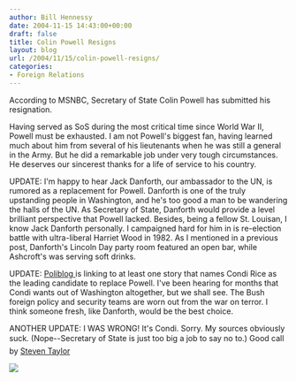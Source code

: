 ```yaml
---
author: Bill Hennessy
date: 2004-11-15 14:43:00+00:00
draft: false
title: Colin Powell Resigns
layout: blog
url: /2004/11/15/colin-powell-resigns/
categories:
- Foreign Relations
---
```


According to MSNBC, Secretary of State Colin Powell has submitted his resignation. 

Having served as SoS during the most critical time since World War II, Powell must be exhausted. I am not Powell's biggest fan, having learned much about him from several of his lieutenants when he was still a general in the Army. But he did a remarkable job under very tough circumstances. He deserves our sincerest thanks for a life of service to his country. 

UPDATE: I'm happy to hear Jack Danforth, our ambassador to the UN, is rumored as a replacement for Powell. Danforth is one of the truly upstanding people in Washington, and he's too good a man to be wandering the halls of the UN. As Secretary of State, Danforth would provide a level brilliant perspective that Powell lacked. Besides, being a fellow St. Louisan, I know Jack Danforth personally. I campaigned hard for him in is re-election battle with ultra-liberal Harriet Wood in 1982. As I mentioned in a previous post, Danforth's Lincoln Day party room featured an open bar, while Ashcroft's was serving soft drinks. 

UPDATE: [Poliblog ](https://www.poliblogger.com/index.php?p=5321)is linking to at least one story that names Condi Rice as the leading candidate to replace Powell. I've been hearing for months that Condi wants out of Washington altogether, but we shall see. The Bush foreign policy and security teams are worn out from the war on terror. I think someone fresh, like Danforth, would be the best choice.

ANOTHER UPDATE: I WAS WRONG! It's Condi. Sorry. My sources obviously suck. (Nope--Secretary of State is just too big a job to say no to.) Good call by [Steven Taylor](https://www.poliblogger.com)

![](https://blog.billhennessy.com/aggbug.aspx?PostID=492)

